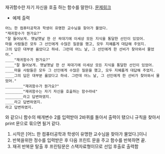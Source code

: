 재귀함수란 자기 자신을 호출 하는 함수를 말한다.
[문제링크](https://www.acmicpc.net/problem/17478)

- 예제 출력
```
어느 한 컴퓨터공학과 학생이 유명한 교수님을 찾아가 물었다.
"재귀함수가 뭔가요?"
"잘 들어보게. 옛날옛날 한 산 꼭대기에 이세상 모든 지식을 통달한 선인이 있었어.
마을 사람들은 모두 그 선인에게 수많은 질문을 했고, 모두 지혜롭게 대답해 주었지.
그의 답은 대부분 옳았다고 하네. 그런데 어느 날, 그 선인에게 한 선비가 찾아와서 물었어."
____"재귀함수가 뭔가요?"
____"잘 들어보게. 옛날옛날 한 산 꼭대기에 이세상 모든 지식을 통달한 선인이 있었어.
____마을 사람들은 모두 그 선인에게 수많은 질문을 했고, 모두 지혜롭게 대답해 주었지.
____그의 답은 대부분 옳았다고 하네. 그런데 어느 날, 그 선인에게 한 선비가 찾아와서 물었어."
________"재귀함수가 뭔가요?"
________"재귀함수는 자기 자신을 호출하는 함수라네"
________라고 답변하였지.
____라고 답변하였지.
라고 답변하였지.
```
와 같으니 함수의 매개변수 2를 입력받아 2바퀴를 돌아서 출력이 됐으니 규칙을 찾아서 print 문으로 묶으면 될거 같다.
1. 시작은 [어느 한 컴퓨터공학과 학생이 유명한 교수님을 찾아가 물었다.]이니 
2. 반복을위한 정수를 입력받은 후 다음 프린트 문을 주고 함수를 반복하면 끝.
3. 재귀 반복문 탈출 후 프린팅문은 스택자료형이므로 선입 후출로 출력함